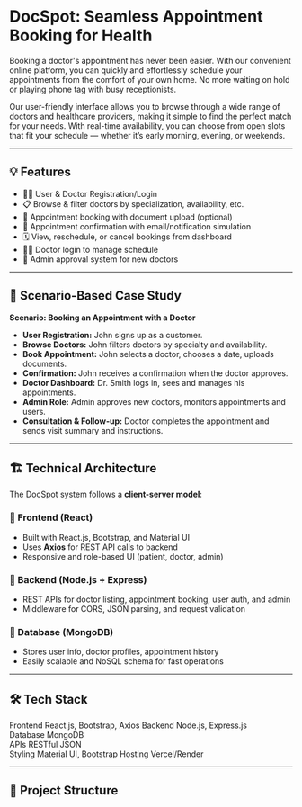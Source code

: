 # DocSpot: Seamless Appointment Booking for Health

Booking a doctor's appointment has never been easier. With our convenient online platform, you can quickly and effortlessly schedule your appointments from the comfort of your own home. No more waiting on hold or playing phone tag with busy receptionists.

Our user-friendly interface allows you to browse through a wide range of doctors and healthcare providers, making it simple to find the perfect match for your needs. With real-time availability, you can choose from open slots that fit your schedule — whether it’s early morning, evening, or weekends.

---

## 💡 Features

- 🧑‍💼 User & Doctor Registration/Login
- 📋 Browse & filter doctors by specialization, availability, etc.
- 📆 Appointment booking with document upload (optional)
- 📩 Appointment confirmation with email/notification simulation
- 🗓️ View, reschedule, or cancel bookings from dashboard
- 🧑‍⚕️ Doctor login to manage schedule
- 🔐 Admin approval system for new doctors

---

## 🧪 Scenario-Based Case Study

**Scenario: Booking an Appointment with a Doctor**

- **User Registration:** John signs up as a customer.
- **Browse Doctors:** John filters doctors by specialty and availability.
- **Book Appointment:** John selects a doctor, chooses a date, uploads documents.
- **Confirmation:** John receives a confirmation when the doctor approves.
- **Doctor Dashboard:** Dr. Smith logs in, sees and manages his appointments.
- **Admin Role:** Admin approves new doctors, monitors appointments and users.
- **Consultation & Follow-up:** Doctor completes the appointment and sends visit summary and instructions.

---

## 🏗️ Technical Architecture

The DocSpot system follows a **client-server model**:

### 🔹 Frontend (React)
- Built with React.js, Bootstrap, and Material UI
- Uses **Axios** for REST API calls to backend
- Responsive and role-based UI (patient, doctor, admin)

### 🔹 Backend (Node.js + Express)
- REST APIs for doctor listing, appointment booking, user auth, and admin
- Middleware for CORS, JSON parsing, and request validation

### 🔹 Database (MongoDB)
- Stores user info, doctor profiles, appointment history
- Easily scalable and NoSQL schema for fast operations

---

## 🛠️ Tech Stack
 Frontend   React.js, Bootstrap, Axios 
 Backend    Node.js, Express.js    
 Database   MongoDB                
 APIs       RESTful JSON         
 Styling    Material UI, Bootstrap 
 Hosting    Vercel/Render

---

## 📁 Project Structure

